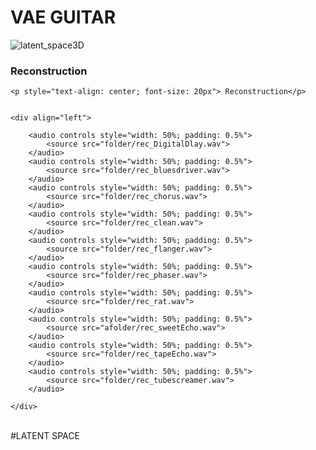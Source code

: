 # VAE GUITAR

![latent_space3D](https://user-images.githubusercontent.com/31640735/170166020-c0ea065d-5237-4534-982e-00393a2cc890.png)


### Reconstruction
<div class="figure">

    <p style="text-align: center; font-size: 20px"> Reconstruction</p>


    <div align="left">
       
        <audio controls style="width: 50%; padding: 0.5%">
            <source src="folder/rec_DigitalDlay.wav">
        </audio>
        <audio controls style="width: 50%; padding: 0.5%">
            <source src="folder/rec_bluesdriver.wav">
        </audio>
        <audio controls style="width: 50%; padding: 0.5%">
            <source src="folder/rec_chorus.wav">
        </audio>
        <audio controls style="width: 50%; padding: 0.5%">
            <source src="folder/rec_clean.wav">
        </audio>
        <audio controls style="width: 50%; padding: 0.5%">
            <source src="folder/rec_flanger.wav">
        </audio>
        <audio controls style="width: 50%; padding: 0.5%">
            <source src="folder/rec_phaser.wav">
        </audio>
        <audio controls style="width: 50%; padding: 0.5%">
            <source src="folder/rec_rat.wav">
        </audio>
        <audio controls style="width: 50%; padding: 0.5%">
            <source src="afolder/rec_sweetEcho.wav">
        </audio>
        <audio controls style="width: 50%; padding: 0.5%">
            <source src="folder/rec_tapeEcho.wav">
        </audio>
        <audio controls style="width: 50%; padding: 0.5%">
            <source src="folder/rec_tubescreamer.wav">
        </audio>
       
    </div>
<br/>
#LATENT SPACE


